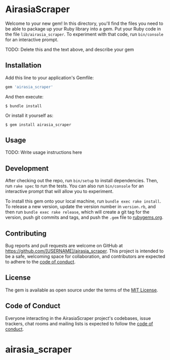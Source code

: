 # AirasiaScraper

Welcome to your new gem! In this directory, you'll find the files you need to be able to package up your Ruby library into a gem. Put your Ruby code in the file `lib/airasia_scraper`. To experiment with that code, run `bin/console` for an interactive prompt.

TODO: Delete this and the text above, and describe your gem

## Installation

Add this line to your application's Gemfile:

```ruby
gem 'airasia_scraper'
```

And then execute:

    $ bundle install

Or install it yourself as:

    $ gem install airasia_scraper

## Usage

TODO: Write usage instructions here

## Development

After checking out the repo, run `bin/setup` to install dependencies. Then, run `rake spec` to run the tests. You can also run `bin/console` for an interactive prompt that will allow you to experiment.

To install this gem onto your local machine, run `bundle exec rake install`. To release a new version, update the version number in `version.rb`, and then run `bundle exec rake release`, which will create a git tag for the version, push git commits and tags, and push the `.gem` file to [rubygems.org](https://rubygems.org).

## Contributing

Bug reports and pull requests are welcome on GitHub at https://github.com/[USERNAME]/airasia_scraper. This project is intended to be a safe, welcoming space for collaboration, and contributors are expected to adhere to the [code of conduct](https://github.com/[USERNAME]/airasia_scraper/blob/master/CODE_OF_CONDUCT.md).


## License

The gem is available as open source under the terms of the [MIT License](https://opensource.org/licenses/MIT).

## Code of Conduct

Everyone interacting in the AirasiaScraper project's codebases, issue trackers, chat rooms and mailing lists is expected to follow the [code of conduct](https://github.com/[USERNAME]/airasia_scraper/blob/master/CODE_OF_CONDUCT.md).
# airasia_scraper
